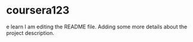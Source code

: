 # coursera123
e learn
I am editing the README file. Adding some more details about the project description.
